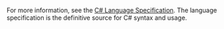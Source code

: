 For more information, see the [C# Language Specification](/dotnet/csharp/language-reference/language-specification/introduction). The language specification is the definitive source for C# syntax and usage.
